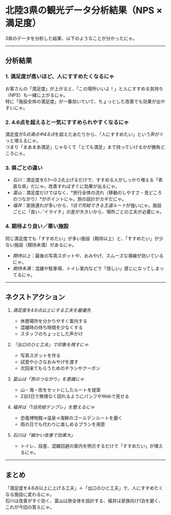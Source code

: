# 北陸3県の観光データ分析結果（NPS × 満足度）

3県のデータを分析した結果、以下のようなことが分かったにゃ。

---

## 分析結果

### 1. 満足度が高いほど、人にすすめたくなるにゃ
お客さんの「満足度」が上がると、「この場所いいよ！」と人にすすめる気持ち（NPS）も一緒に上がるにゃ。  
特に「施設全体の満足度」が一番効いていて、ちょっとした改善でも効果が出やすいにゃ。

### 2. 4.6点を超えると一気にすすめられやすくなるにゃ
満足度が*5点満点中4.6点*を超えたあたりから、「人にすすめたい」という声がぐっと増えるにゃ。  
つまり「まあまあ満足」じゃなくて「とても満足」まで持っていけるかが勝負どころにゃ。

### 3. 県ごとの違い
- *石川*：満足度を0.1〜0.2点上げるだけで、すすめる人がしっかり増える「素直な県」だにゃ。改善すればすぐに効果が出るにゃ。  
- *富山*：満足度だけではなく、*旅行全体の流れ（移動のしやすさ・見どころのつながり）*がポイントにゃ。旅の設計がカギだにゃ。  
- *福井*：家族連れが多いから、*1泊で完結できる王道ルート*が強いにゃ。施設ごとに「良い／イマイチ」の差が大きいから、場所ごとの工夫が必要にゃ。  

### 4. 期待より良い／悪い施設
同じ満足度でも「すすめたい」が多い施設（期待以上）と、「すすめたい」が少ない施設（期待未満）があるにゃ。  
- *期待以上*：最後の写真スポットや、おみやげ、スムーズな導線が効いているにゃ。  
- *期待未満*：混雑や駐車場、トイレ案内などで「惜しい」感じになってしまってるにゃ。  

---

## ネクストアクション

1. *満足度を4.6点以上にする工夫を最優先*  
   - 休憩場所を分かりやすく案内する  
   - 混雑時の待ち時間を少なくする  
   - スタッフのちょっとした声かけ  

2. *「出口のひと工夫」で印象を残すにゃ*
   - 写真スポットを作る  
   - 試食や小さなおみやげを渡す  
   - 次回来てもらうためのチラシやクーポン  

3. *富山は「旅のつながり」を意識にゃ*
   - 山・海・街をセットにしたルートを提案  
   - 2泊3日で無理なく回れるようにパンフやWebで見せる  

4. *福井は「1泊完結テンプレ」を整えるにゃ*
   - 恐竜博物館→温泉→海鮮のゴールデンルートを磨く  
   - 雨の日でも代わりに楽しめるプランを用意  

5. *石川は「細かい改善で効果大」*
   - トイレ、段差、混雑回避の案内を明示するだけで「すすめたい」が増えるにゃ。  

---

## まとめ

「満足度を4.6点以上に上げる工夫」＋「出口のひと工夫」で、人にすすめたくなる施設に変わるにゃ。  
石川は改善がすぐ効く、富山は旅全体を設計する、福井は家族向け1泊を磨く、これが今回の答えにゃ。

